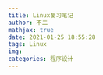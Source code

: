 ```yaml
---
title: Linux复习笔记
author: 不二
mathjax: true
date: 2021-01-25 18:55:28
tags: Linux
img:
categories: 程序设计
---
```

